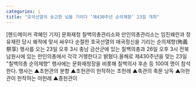 ```yaml
---
categories: i
title: "호국선열의 숭고한 넋을 기리다 ‘제430주년 순의제향’ 23일 개최"
---
```

[핸드메이커 곽혜인 기자] 문화재청 칠백의총관리소와 만인의총관리소는 임진왜란과 정유재란 당시 왜적에 맞서 싸우다 순절한 호국선열의 애국정신을 기리는 순의제향(殉義祭享) 행사를 오는 23일 오후 3시 충남 금산군에 있는 칠백의총과 26일 오후 3시 전북 남원시에 있는 만인의총에서 각각 거행한다고 밝혔다.올해로 제430주년을 맞는 23일 "칠백의총 순의제향" 행사에는 문화재청장을 비롯해 칠백의사 후손 등 100여 명이 참석한다. 행사는 ▲초헌관의 분향 ▲초헌관이 헌작하는 초헌례 ▲축관의 축문 낭독 ▲아헌관이 헌작하는 아헌례 ▲종헌관이